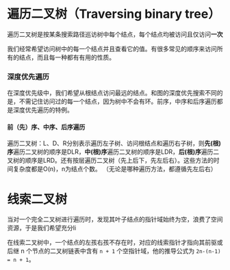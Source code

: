 

# 遍历二叉树（Traversing binary tree）
遍历二叉树是按某条搜索路径巡访树中每个结点，每个结点均被访问且仅访问**一次**

我们经常希望访问树中的每一个结点并且查看它的值。有很多常见的顺序来访问所有的结点，而且每一种都有有用的性质。
### 深度优先遍历

  在深度优先级中，我们希望从根结点访问最远的结点。和图的深度优先搜索不同的是，不需记住访问过的每一个结点，因为树中不会有环。前序，中序和后序遍历都是深度优先遍历的特例。
#### 前（先）序、中序、后序遍历
遍历二叉树：L、D、R分别表示遍历左子树、访问根结点和遍历右子树，则**先(根)序**遍历二叉树的顺序是DLR，**中(根)序**遍历二叉树的顺序是LDR，**后(根)序**遍历二叉树的顺序是LRD。还有按层遍历二叉树（先上后下，先左后右）。这些方法的时间复杂度都是O(n)，n为结点个数。
（无论是哪种遍历方法，都遵循先左后右）

# 线索二叉树

当对一个完全二叉树进行遍历时，发现其叶子结点的指针域始终为空，浪费了空间资源，于是我们希望充分li

在线索二叉树中，一个结点的左孩右孩不存在时，对应的线索指针才指向其前驱或后继
n 个节点的二叉树链表中含有 `n + 1` 个空指针域，他的推导公式为 `2n-(n-1) = n + 1`。



<!--stackedit_data:
eyJoaXN0b3J5IjpbLTE2OTcwNTg1MDksMTc5MTUzMTM5MywtNz
IyMzg5Njk2LDEzNTg4NzE5MTAsLTIzMzEwNDA3Ml19
-->